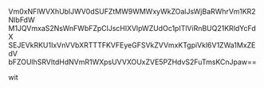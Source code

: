 Vm0xNFlWVXhUblJWV0dSUFZtMW9WMWxyWkZOalJsWjBaRWhrVm1KR2NIbFdW
M1JQVmxaS2NsWnFWbFZpClJscHlXVlpWZUdOc1pITlViRnBUQ21KRldYcFdX
SEJEVkRKU1IxVnVVbXRTTTFKVFEyeGFSVkZVVmxKTgpiVkl6V1ZWa1MxZEdV
bFZOUlhSRVltdHdNVmR1WXpsUVVXOUxZVE5PZHdvS2FuTmsKCnJpaw==

wit